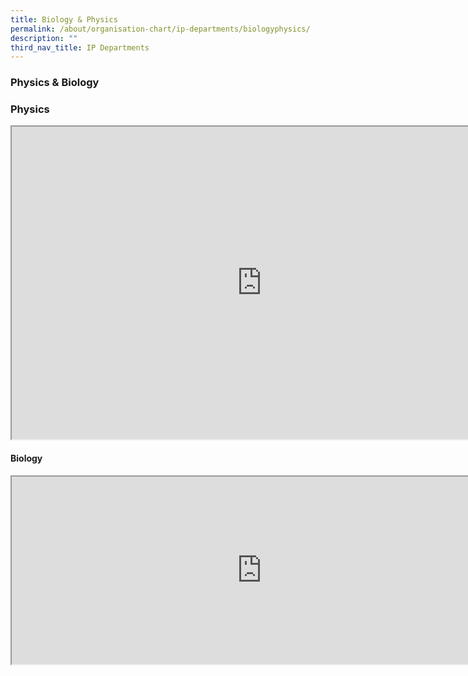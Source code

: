 ```yaml
---
title: Biology & Physics
permalink: /about/organisation-chart/ip-departments/biologyphysics/
description: ""
third_nav_title: IP Departments
---
```



### **Physics & Biology**

### **Physics**
<iframe src="https://docs.google.com/document/d/e/2PACX-1vQBK85lC482XKVKpvcMtSBY--8Xco1hR-8lTmOrR6h6ojdpe8qP-m6wa-giqHMYRm_ev2UjBLU4xjkF/pub?embedded=true" width=800px height=500px scrolling="no"></iframe>

#### **Biology**
<iframe src="https://docs.google.com/document/d/e/2PACX-1vRIRGPlSMBgrIqHgTLLhbYqyY7AeB09jk3sQ2c0kGUZKIj3fylSXp3BVL3xMx57UcFcQZTRXaHUvRlJ/pub?embedded=true" width=800px height=300px scrolling="no"></iframe>